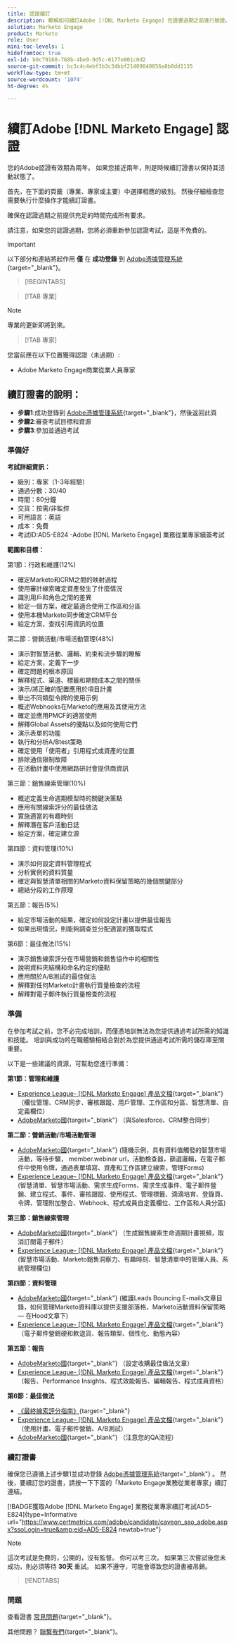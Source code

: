 ```yaml
---
title: 認證續訂
description: 瞭解如何續訂Adobe [!DNL Marketo Engage] 在證書過期之前進行驗證。
solution: Marketo Engage
product: Marketo
role: User
mini-toc-levels: 1
hidefromtoc: true
exl-id: b0c79168-768b-4be9-9d5c-0177e801c0d2
source-git-commit: bc3c4c4ebf3b3c34bbf21409040856a8b0dd1135
workflow-type: tm+mt
source-wordcount: '1074'
ht-degree: 4%

---
```


# 續訂Adobe [!DNL Marketo Engage] 認證

您的Adobe認證有效期為兩年。 如果您接近兩年，則是時候續訂證書以保持其活動狀態了。

首先，在下面的頁籤（專業、專家或主要）中選擇相應的級別。 然後仔細檢查您需要執行什麼操作才能續訂證書。

確保在認證過期之前提供充足的時間完成所有要求。

請注意，如果您的認證過期，您將必須重新參加認證考試，這是不免費的。

>[!IMPORTANT]
>
>以下部分和連結將起作用 **僅** 在 **成功登錄** 到 [Adobe憑據管理系統](http://www.certmetrics.com/adobe){target="_blank"}。

>[!BEGINTABS]

>[!TAB 專業]

>[!NOTE]
>
>專業的更新即將到來。

>[!TAB 專家]

您當前應在以下位置獲得認證（未過期）:

* Adobe Marketo Engage商業從業人員專家

## 續訂證書的說明：

* **步驟1**:成功登錄到 [Adobe憑據管理系統](http://www.certmetrics.com/adobe){target="_blank"}，然後返回此頁
* **步驟2**:審查考試目標和資源
* **步驟3**:參加並通過考試

### 準備好

**考試詳細資訊：**

* 級別：專家（1-3年經驗）
* 通過分數：30/40
* 時間：80分鐘
* 交貨：按需/非監控
* 可用語言：英語
* 成本：免費
* 考試ID:AD5-E824 -Adobe [!DNL Marketo Engage] 業務從業專家續簽考試

**範圍和目標：**

第1節：行政和維護(12%)

* 確定Marketo和CRM之間的映射過程
* 使用審計線索確定資產發生了什麼情況
* 識別用戶和角色之間的差異
* 給定一個方案，確定最適合使用工作區和分區
* 使用本機Marketo同步確定CRM平台
* 給定方案，查找引用資訊的位置

第二節：營銷活動/市場活動管理(48%)

* 演示對智慧活動、邏輯、約束和流步驟的瞭解
* 給定方案，定義下一步
* 確定問題的根本原因
* 解釋程式、渠道、標籤和期間成本之間的關係
* 演示/將正確的配置應用於項目計畫
* 舉出不同類型令牌的使用示例
* 概述Webhooks在Marketo的應用及其使用方法
* 確定並應用PMCF的適當使用
* 解釋Global Assets的優點以及如何使用它們
* 演示表單的功能
* 執行和分析A/Btest策略
* 確定使用「使用者」引用程式或資產的位置
* 排除通信限制故障
* 在活動計畫中使用網路研討會提供商資訊

第三節：銷售線索管理(10%)

* 概述定義生命週期模型時的關鍵決策點
* 應用有關線索評分的最佳做法
* 實施適當的有趣時刻
* 解釋潛在客戶活動日誌
* 給定方案，確定建立源

第四節：資料管理(10%)

* 演示如何設定資料管理程式
* 分析實例的資料質量
* 確定與智慧清單相關的Marketo資料保留策略的幾個關鍵部分
* 總結分段的工作原理

第五節：報告(5%)

* 給定市場活動的結果，確定如何設定計畫以提供最佳報告
* 如果出現情況，則能夠調查並分配適當的獲取程式

第6節：最佳做法(15%)

* 演示銷售線索評分在市場營銷和銷售協作中的相關性
* 說明資料夾結構和命名約定的優點
* 應用關於A/B測試的最佳做法
* 解釋對任何Marketo計畫執行質量檢查的流程
* 解釋對電子郵件執行質量檢查的流程

### 準備

在參加考試之前，您不必完成培訓，而僅憑培訓無法為您提供通過考試所需的知識和技能。 培訓與成功的在職體驗相結合對於為您提供通過考試所需的儲存庫至關重要。

以下是一些建議的資源，可幫助您進行準備：

**第1節：管理和維護**

* [Experience League- [!DNL Marketo Engage] 產品文檔](https://experienceleague.adobe.com/docs/marketo/using/home.html?lang=zh-Hant){target="_blank"} （欄位管理、CRM同步、審核跟蹤、用戶管理、工作區和分區、智慧清單、自定義欄位）
* [AdobeMarketo國](https://nation.marketo.com/t5/products/ct-p/products){target="_blank"} （與Salesforce、CRM整合同步）

**第二節：營銷活動/市場活動管理**

* [AdobeMarketo國](https://nation.marketo.com/t5/products/ct-p/products){target="_blank"} (隨機示例，具有資料值觸發的智慧市場活動，等待步驟， member.webinar url，活動檢查器，篩選邏輯，在電子郵件中使用令牌，通過表單填寫、資產和工作區建立線索，管理Forms)
* [Experience League- [!DNL Marketo Engage] 產品文檔](https://experienceleague.adobe.com/docs/marketo/using/home.html?lang=zh-Hant){target="_blank"} (智慧清單、智慧市場活動、需求生成Forms、需求生成事件、電子郵件營銷、建立程式、事件、審核跟蹤、使用程式、管理標籤、滴滴培育、登錄頁、令牌、管理附加整合、Webhook、程式成員自定義欄位、工作區和人員分區)

**第三節：銷售線索管理**

* [AdobeMarketo國](https://nation.marketo.com/t5/products/ct-p/products){target="_blank"} （生成銷售線索生命週期計畫視頻，取消訂閱電子郵件）
* [Experience League- [!DNL Marketo Engage] 產品文檔](https://experienceleague.adobe.com/docs/marketo/using/home.html?lang=zh-Hant){target="_blank"} (智慧市場活動、Marketo銷售洞察力、有趣時刻、智慧清單中的管理人員、系統管理欄位)

**第四節：資料管理**

* [AdobeMarketo國](https://nation.marketo.com/t5/products/ct-p/products){target="_blank"} (維護Leads Bouncing E-mails文章目錄，如何管理Marketo資料庫以提供支援部落格，Marketo活動資料保留策略 — 在Hood文章下)
* [Experience League- [!DNL Marketo Engage] 產品文檔](https://experienceleague.adobe.com/docs/marketo/using/home.html?lang=zh-Hant){target="_blank"} （電子郵件營銷硬和軟退貨、報告類型、個性化、動態內容）

**第五節：報告**

* [AdobeMarketo國](https://nation.marketo.com/t5/products/ct-p/products){target="_blank"} （設定收購最佳做法文章）
* [Experience League- [!DNL Marketo Engage] 產品文檔](https://experienceleague.adobe.com/docs/marketo/using/home.html?lang=zh-Hant){target="_blank"} （報告、Performance Insights、程式效能報告、編輯報告、程式成員資格）

**第6節：最佳做法**

* [《最終線索評分指南》](https://www.marketo.com/definitive-guides/lead-scoring){target="_blank"}
* [Experience League- [!DNL Marketo Engage] 產品文檔](https://experienceleague.adobe.com/docs/marketo/using/home.html?lang=zh-Hant){target="_blank"} （使用計畫、電子郵件營銷、A/B測試）
* [AdobeMarketo國](https://nation.marketo.com/t5/products/ct-p/products){target="_blank"} （注意您的QA流程）

### 續訂證書

確保您已遵循上述步驟1並成功登錄 [Adobe憑據管理系統](http://www.certmetrics.com/adobe){target="_blank"} 。 然後，要續訂您的證書，請按一下下面的「Marketo Engage業務從業者專家」續訂連結。

[!BADGE獲取Adobe [!DNL Marketo Engage] 業務從業專家續訂考試AD5-E824]{type=Informative url=&quot;https://www.certmetrics.com/adobe/candidate/caveon_sso_adobe.aspx?ssoLogin=true&amp;eid=AD5-E824 newtab=true&quot;}

>[!NOTE]
>
>這次考試是免費的，公開的，沒有監督。 你可以考三次。 如果第三次嘗試後您未成功，則必須等待 **30天** 重試。 如果不遵守，可能會導致您的證書被吊銷。

>[!ENDTABS]


### 問題

查看證書 [常見問題](https://experienceleague.adobe.com/docs/certification/certification/faq.html?lang=en){target="_blank"}。

其他問題？ [聯繫我們](mailto:certif@adobe.com){target="_blank"}。
